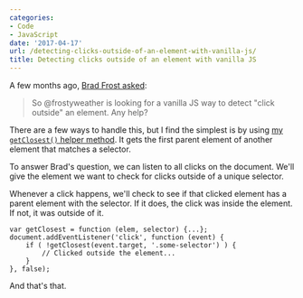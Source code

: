 ```yaml
---
categories:
- Code
- JavaScript
date: '2017-04-17'
url: /detecting-clicks-outside-of-an-element-with-vanilla-js/
title: Detecting clicks outside of an element with vanilla JS
---
```


A few months ago, <a href="https://twitter.com/brad_frost/status/795688675006967808">Brad Frost asked</a>:

<blockquote>
  So @frostyweather is looking for a vanilla JS way to detect "click outside" an element. Any help?
</blockquote>

There are a few ways to handle this, but I find the simplest is by using <a href="https://github.com/cferdinandi/getClosest">my <code>getClosest()</code> helper method</a>. It gets the first parent element of another element that matches a selector.

To answer Brad's question, we can listen to all clicks on the document. We'll give the element we want to check for clicks outside of a unique selector.

Whenever a click happens, we'll check to see if that clicked element has a parent element with the selector. If it does, the click was inside the element. If not, it was outside of it.

<pre><code class="lang-javascript">var getClosest = function (elem, selector) {...};
document.addEventListener('click', function (event) {
    if ( !getClosest(event.target, '.some-selector') ) {
        // Clicked outside the element...
    }
}, false);
</code></pre>

And that's that.